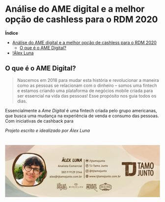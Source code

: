 
# Análise do AME digital e a melhor opção de cashless para o RDM 2020


**Índice**
- [Análise do AME digital e a melhor opção de cashless para o RDM 2020](#análise-do-ame-digital-e-a-melhor-opção-de-cashless-para-o-rdm-2020)
  - [O que é o AME Digital?](#o-que-é-o-ame-digital)
- [!Álex Luna](#img-srcassinatura20de20e-mail-jpg-altálex-luna)




## O que é o AME Digital?  

>Nascemos em 2018 para mudar esta história e revolucionar a maneira como as pessoas se relacionam com o dinheiro – somos uma fintech e estamos criando uma plataforma de negócios mobile criada para ser essencial na vida das pessoas! Esse propósito nos guia todos os dias.  

Essencialmente a _Ame Digital_ é uma fintech criada pelo grupo americanas, que busca uma mudança na experiência de venda e consumo das pessoas. Com iniciativas de cashback para 

































_Projeto escrito e idealizado por Álex Luna_

![Álex Luna](Assinatura%20de%20e-mail-.jpg)
=======